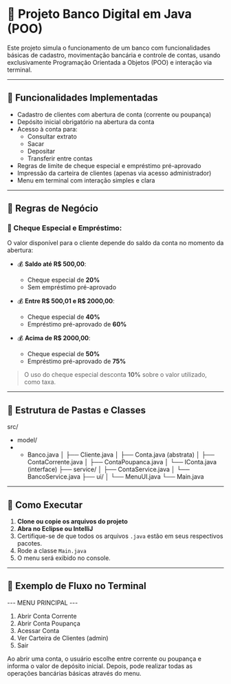# 🏦 Projeto Banco Digital em Java (POO)

Este projeto simula o funcionamento de um banco com funcionalidades básicas de cadastro, movimentação bancária e controle de contas, usando exclusivamente Programação Orientada a Objetos (POO) e interação via terminal.

---

## 🎯 Funcionalidades Implementadas

- Cadastro de clientes com abertura de conta (corrente ou poupança)
- Depósito inicial obrigatório na abertura da conta
- Acesso à conta para:
  - Consultar extrato
  - Sacar
  - Depositar
  - Transferir entre contas
- Regras de limite de cheque especial e empréstimo pré-aprovado
- Impressão da carteira de clientes (apenas via acesso administrador)
- Menu em terminal com interação simples e clara

---

## 🧠 Regras de Negócio

### 🏦 Cheque Especial e Empréstimo:

O valor disponível para o cliente depende do saldo da conta no momento da abertura:

- 💰 **Saldo até R$ 500,00**:
  - Cheque especial de **20%**
  - Sem empréstimo pré-aprovado

- 💰 **Entre R$ 500,01 e R$ 2000,00**:
  - Cheque especial de **40%**
  - Empréstimo pré-aprovado de **60%**

- 💰 **Acima de R$ 2000,00**:
  - Cheque especial de **50%**
  - Empréstimo pré-aprovado de **75%**

> O uso do cheque especial desconta **10%** sobre o valor utilizado, como taxa.

---

## 🧱 Estrutura de Pastas e Classes

src/
- model/
- - Banco.java
│ ├── Cliente.java
│ ├── Conta.java (abstrata)
│ ├── ContaCorrente.java
│ ├── ContaPoupanca.java
│ └── IConta.java (interface)
├── service/
│ ├── ContaService.java
│ └── BancoService.java
├── ui/
│ └── MenuUI.java
└── Main.java


---

## 🚀 Como Executar

1. **Clone ou copie os arquivos do projeto**
2. **Abra no Eclipse ou IntelliJ**
3. Certifique-se de que todos os arquivos `.java` estão em seus respectivos pacotes.
4. Rode a classe `Main.java`
5. O menu será exibido no console.

---

## 🧾 Exemplo de Fluxo no Terminal

--- MENU PRINCIPAL ---
1. Abrir Conta Corrente
2. Abrir Conta Poupança
3. Acessar Conta
4. Ver Carteira de Clientes (admin)
5. Sair


Ao abrir uma conta, o usuário escolhe entre corrente ou poupança e informa o valor de depósito inicial.
Depois, pode realizar todas as operações bancárias básicas através do menu.


